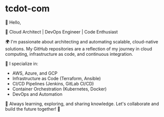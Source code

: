 # tcdot-com
👋 Hello, 

🚀 Cloud Architect | DevOps Engineer | Code Enthusiast

🌍 I'm passionate about architecting and automating scalable, cloud-native solutions. My GitHub repositories are a reflection of my journey in cloud computing, infrastructure as code, and continuous integration.

🔧 I specialize in:
- AWS, Azure, and GCP
- Infrastructure as Code (Terraform, Ansible)
- CI/CD Pipelines (Jenkins, GitLab CI/CD)
- Container Orchestration (Kubernetes, Docker)
- DevOps and Automation

🌱 Always learning, exploring, and sharing knowledge. Let's collaborate and build the future together! 🤝
